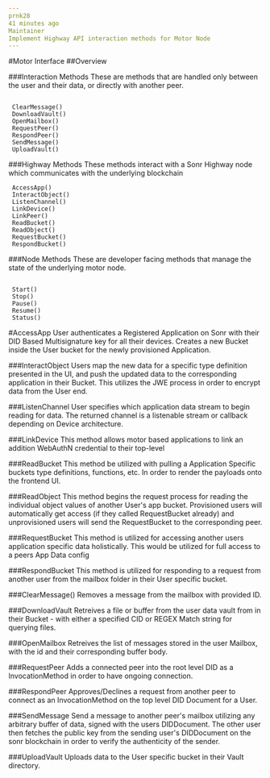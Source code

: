 ```yaml
---
prnk28
41 minutes ago
Maintainer
Implement Highway API interaction methods for Motor Node
---
```

#Motor Interface
##Overview

###Interaction Methods
These are methods that are handled only between the user and their data, or directly with another peer.
```Text

 ClearMessage()
 DownloadVault()
 OpenMailbox()
 RequestPeer()
 RespondPeer()
 SendMessage()
 UploadVault()
```


###Highway Methods
These methods interact with a Sonr Highway node which communicates with the underlying blockchain
```Text
 AccessApp()
 InteractObject()
 ListenChannel()
 LinkDevice()
 LinkPeer()
 ReadBucket()
 ReadObject()
 RequestBucket()
 RespondBucket()
```


###Node Methods
These are developer facing methods that manage the state of the underlying motor node.
```Text

 Start()
 Stop()
 Pause()
 Resume()
 Status()
```

#AccessApp
User authenticates a Registered Application on Sonr with their DID Based Multisignature key for all their devices. Creates a new Bucket inside the User bucket for the newly provisioned Application.





###InteractObject
Users map the new data for a specific type definition presented in the UI, and push the updated data to the corresponding application in their Bucket. This utilizes the JWE process in order to encrypt data from the User end.




###ListenChannel
User specifies which application data stream to begin reading for data. The returned channel is a listenable stream or callback depending on Device architecture.


###LinkDevice
This method allows motor based applications to link an addition WebAuthN credential to their top-level



###ReadBucket
This method be utilized with pulling a Application Specific buckets type definitions, functions, etc. In order to render the payloads onto the frontend UI.


###ReadObject
This method begins the request process for reading the individual object values of another User's app bucket. Provisioned users will automatically get access (if they called RequestBucket already) and unprovisioned users will send the RequestBucket to the corresponding peer.

###RequestBucket
This method is utilized for accessing another users application specific data holistically. This would be utilized for full access to a peers App Data config



###RespondBucket
This method is utilized for responding to a request from another user from the mailbox folder in their User specific bucket.


###ClearMessage()
Removes a message from the mailbox with provided ID.


###DownloadVault
Retreives a file or buffer from the user data vault from in their Bucket - with either a specified CID or REGEX Match string for querying files.


###OpenMailbox
Retreives the list of messages stored in the user Mailbox, with the id and their corresponding buffer body.


###RequestPeer
Adds a connected peer into the root level DID as a InvocationMethod in order to have ongoing connection.


###RespondPeer
Approves/Declines a request from another peer to connect as an InvocationMethod on the top level DID Document for a User.


###SendMessage
Send a message to another peer's mailbox utilizing any arbitrary buffer of data, signed with the users DIDDocument. The other user then fetches the public key from the sending user's DIDDocument on the sonr blockchain in order to verify the authenticity of the sender.

###UploadVault
Uploads data to the User specific bucket in their Vault directory.